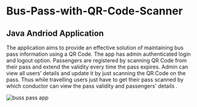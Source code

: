 # Bus-Pass-with-QR-Code-Scanner
## Java Andriod Application 
The application aims to provide an effective solution of maintaining bus pass information using a QR Code. The app has admin authenticated login and logout option. Passengers are registered by scanning QR Code from their pass and extend the validity every time the pass expires. Admin can view all users’ details and update it by just scanning the QR Code on the pass.
Thus while travelling users just have to get their pass scanned by which conductor can view the pass validity and passengers' details .

![buss pass app](https://media.giphy.com/media/EYI5KqrzMEnR3xGQLO/giphy.gif)
